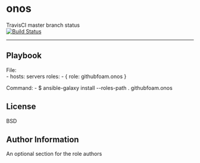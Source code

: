onos
=========


TravisCI master branch status  
[![Build Status](https://travis-ci.com/githubfoam/ansible-role-onos.svg?branch=master)](https://travis-ci.com/githubfoam/ansible-role-onos)

------------

Playbook
----------------


File:  
    - hosts: servers
      roles:
         - { role: githubfoam.onos }


Command:
    - $ ansible-galaxy install --roles-path . githubfoam.onos

License
-------

BSD

Author Information
------------------

An optional section for the role authors

